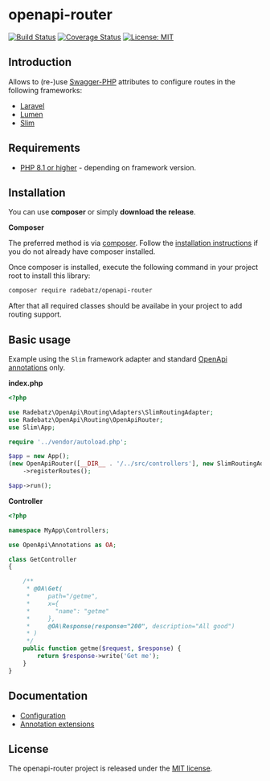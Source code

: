 # openapi-router

[![Build Status](https://github.com/DerManoMann/openapi-router/workflows/build/badge.svg)](https://github.com/DerManoMann/openapi-router/actions)
[![Coverage Status](https://coveralls.io/repos/github/DerManoMann/openapi-router/badge.svg)](https://coveralls.io/github/DerManoMann/openapi-router)
[![License: MIT](https://img.shields.io/badge/License-MIT-yellow.svg)](https://opensource.org/licenses/MIT)

## Introduction
Allows to (re-)use [Swagger-PHP](https://github.com/zircote/swagger-php) attributes to configure routes in the
following frameworks:
* [Laravel](https://github.com/laravel/laravel)
* [Lumen](https://github.com/laravel/lumen)
* [Slim](https://github.com/slimphp/Slim)


## Requirements
* [PHP 8.1 or higher](http://www.php.net/) - depending on framework version.

## Installation

You can use **composer** or simply **download the release**.

**Composer**

The preferred method is via [composer](https://getcomposer.org). Follow the
[installation instructions](https://getcomposer.org/doc/00-intro.md) if you do not already have
composer installed.

Once composer is installed, execute the following command in your project root to install this library:

```sh
composer require radebatz/openapi-router
```
After that all required classes should be availabe in your project to add routing support.

## Basic usage

Example using the `Slim` framework adapter and standard [OpenApi annotations](https://github.com/zircote/swagger-php/tree/main/src/Annotations) only.

**index.php**
```php
<?php

use Radebatz\OpenApi\Routing\Adapters\SlimRoutingAdapter;
use Radebatz\OpenApi\Routing\OpenApiRouter;
use Slim\App;

require '../vendor/autoload.php';

$app = new App();
(new OpenApiRouter([__DIR__ . '/../src/controllers'], new SlimRoutingAdapter($app)))
    ->registerRoutes();

$app->run();
```

**Controller**
```php
<?php

namespace MyApp\Controllers;

use OpenApi\Annotations as OA;

class GetController
{

    /**
     * @OA\Get(
     *     path="/getme",
     *     x={
     *       "name": "getme"
     *     },
     *     @OA\Response(response="200", description="All good")
     * )
     */
    public function getme($request, $response) {
        return $response->write('Get me');
    }
}
```

## Documentation
* [Configuration](docs/Configuration.md)
* [Annotation extensions](docs/AnnotationExtensions.md)

## License

The openapi-router project is released under the [MIT license](LICENSE).
